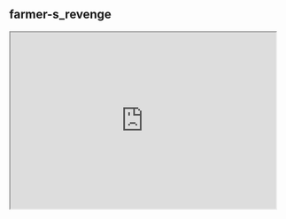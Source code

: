 
## farmer-s_revenge
<iframe src="https://sfmemz.github.io/farmer-s_revenge/" width="480" height="320">
<a href="/index.html">More Games</a>
